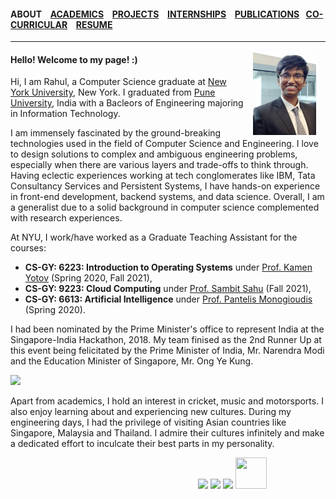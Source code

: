 #### ABOUT &ensp; [ACADEMICS](./academics.md) &ensp; [PROJECTS](./projects.md) &ensp; [INTERNSHIPS](./internships.md) &ensp; [PUBLICATIONS](./research.md) &ensp;[CO-CURRICULAR](./coCurricular.md) &ensp; [RESUME](./outreach.md)

-------  
<img height="20%" width="20%" hspace= "15" src="./images/Malaysia photo.jpg" align="right"/>

#### Hello! Welcome to my page! :)

Hi, I am Rahul, a Computer Science graduate at [New York University](https://www.nyu.edu/), New York. I graduated from [Pune University](http://www.unipune.ac.in/), India with a Bacleors of Engineering majoring in Information Technology. 

I am immensely fascinated by the ground-breaking technologies used in the field of Computer Science and Engineering. I love to design solutions to complex and ambiguous engineering problems, especially when there are various layers and trade-offs to think through. Having eclectic experiences working at tech conglomerates like IBM, Tata Consultancy Services and Persistent Systems, I have hands-on experience in front-end development, backend systems, and data science. Overall, I am a generalist due to a solid background in computer science complemented with research experiences.

At NYU, I work/have worked as a Graduate Teaching Assistant for the courses:
- **CS-GY: 6223: Introduction to Operating Systems** under [Prof. Kamen Yotov](https://www.linkedin.com/in/kyotov/) (Spring 2020, Fall 2021), 
- **CS-GY: 9223: Cloud Computing** under [Prof. Sambit Sahu](https://www.linkedin.com/in/sambitsahu/) (Fall 2021), 
- **CS-GY: 6613: Artificial Intelligence** under [Prof. Pantelis Monogioudis](https://pantelis.github.io/) (Spring 2020).


I had been nominated by the Prime Minister's office to represent India at the Singapore-India Hackathon, 2018. My team finised as the 2nd Runner Up at this event being felicitated by the Prime Minister of India, Mr. Narendra Modi and the Education Minister of Singapore, Mr. Ong Ye Kung.


<img src="./images/IndiaSingapore.jpg" align = "centre">


Apart from academics, I hold an interest in cricket, music and motorsports. I also enjoy learning about and experiencing new cultures. During my engineering days, I had the privilege of visiting Asian countries like Singapore, Malaysia and Thailand. I admire their cultures infinitely and make a dedicated effort to inculcate their best parts in my personality.



 &emsp;&emsp;&emsp;&emsp; &emsp;&emsp;&emsp;&emsp; &emsp;&emsp;&emsp;&emsp; &emsp;&emsp;&emsp;&emsp; &emsp;&emsp;&emsp;&emsp;
[<img src="https://www.britishairways.com/cms/global/assets/images/site/icon/facebook_Button_50x50.png">](https://www.facebook.com/rahulbarhate97)
[<img src="http://www.jobfindah.com/assets/images/linkedin.png">](https://www.linkedin.com/in/rahul-barhate-14462a147/https://www.linkedin.com/in/rahul-barhate-14462a147/)
[<img src="https://static.getjar.com/icon-50x50/53/792453_thm.gif">](mailto:rahulbarhate97@gmail.com)
[<img height="50" width="50" src="https://cdn1.iconfinder.com/data/icons/logotypes/32/square-twitter-512.png">](https://twitter.com/barhate_rahul)
